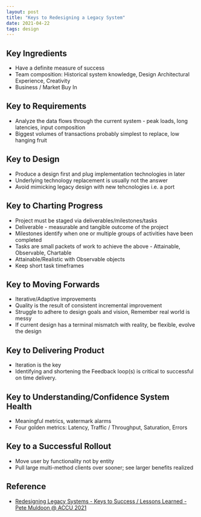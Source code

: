 ```yaml
---
layout: post
title: "Keys to Redesigning a Legacy System"
date: 2021-04-22
tags: design
---
```


## Key Ingredients
* Have a definite measure of success
* Team composition: Historical system knowledge, Design Architectural Experience, Creativity
* Business / Market Buy In

## Key to Requirements
* Analyze the data flows through the current system - peak loads, long latencies, input composition
* Biggest volumes of transactions probably simplest to replace, low hanging fruit

## Key to Design
* Produce a design first and plug implementation technologies in later
* Underlying technology replacement is usually not the answer
* Avoid mimicking legacy design with new tehcnologies i.e. a port

## Key to Charting Progress
* Project must be staged via deliverables/milestones/tasks
* Deliverable - measurable and tangible outcome of the project
* Milestones identify when one or multiple groups of activities have been completed
* Tasks are small packets of work to achieve the above - Attainable, Observable, Chartable
* Attainable/Realistic with Observable objects
* Keep short task timeframes

## Key to Moving Forwards
* Iterative/Adaptive improvements
* Quality is the result of consistent incremental improvement
* Struggle to adhere to design goals and vision, Remember real world is messy
* If current design has a terminal mismatch with reality, be flexible, evolve the design

## Key to Delivering Product
* Iteration is the key
* Identifying and shortening the Feedback loop(s) is critical to successful on time delivery.

## Key to Understanding/Confidence System Health
 * Meaningful metrics, watermark alarms
 * Four golden metrics: Latency, Traffic / Throughput, Saturation, Errors

## Key to a Successful Rollout
* Move user by functionality not by entity
* Pull large multi-method clients over sooner; see larger benefits realized

## Reference
* [Redesigning Legacy Systems - Keys to Success / Lessons Learned - Pete Muldoon @ ACCU 2021 ](https://www.youtube.com/watch?v=cznpDOlPffI)

